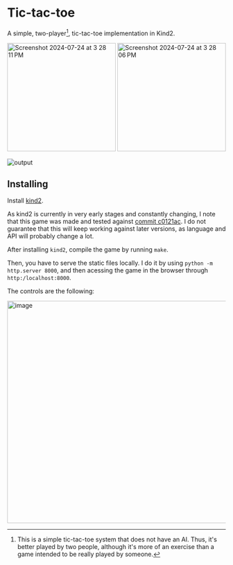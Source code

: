# Tic-tac-toe

A simple, two-player[^1], tic-tac-toe implementation in Kind2.

<img width="250" alt="Screenshot 2024-07-24 at 3 28 11 PM" src="https://github.com/user-attachments/assets/25367941-d7f5-4e9e-be95-706a3843d36f">
<img width="250" alt="Screenshot 2024-07-24 at 3 28 06 PM" src="https://github.com/user-attachments/assets/d080016c-137f-4fcf-8bd9-5b692ec00bed">

![output](https://github.com/user-attachments/assets/30fd32ea-e8af-43db-8c1a-b4a500333226)


## Installing

Install [kind2](https://github.com/HigherOrderCO/kind).

As kind2 is currently in very early stages and constantly changing, I note that this game was made and tested against [commit c0121ac](https://github.com/HigherOrderCO/kind/commit/c0121aca10310a76fda4446b4bd66236984ae751). I do not guarantee that this will keep working against later versions, as language and API will probably change a lot.

After installing `kind2`, compile the game by running `make`.

Then, you have to serve the static files locally. I do it by using `python -m http.server 8000`, and then acessing the game in the browser through `http:/localhost:8000`.

The controls are the following:

<img width="513" alt="image" src="https://github.com/user-attachments/assets/d4120203-f05d-4e2b-b8fb-620463f0c013">


[^1]: This is a simple tic-tac-toe system that does not have an AI. Thus, it's better played by two people, although it's more of an exercise than a game intended to be really played by someone.
